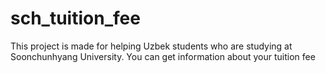 # sch_tuition_fee
This project is made for helping Uzbek students who are studying at Soonchunhyang University. You can get information about your tuition fee
